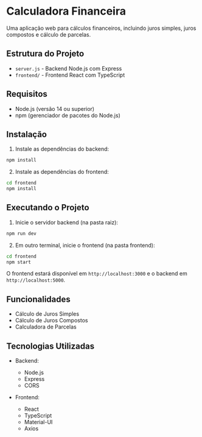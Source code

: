 # Calculadora Financeira

Uma aplicação web para cálculos financeiros, incluindo juros simples, juros compostos e cálculo de parcelas.

## Estrutura do Projeto

- `server.js` - Backend Node.js com Express
- `frontend/` - Frontend React com TypeScript

## Requisitos

- Node.js (versão 14 ou superior)
- npm (gerenciador de pacotes do Node.js)

## Instalação

1. Instale as dependências do backend:
```bash
npm install
```

2. Instale as dependências do frontend:
```bash
cd frontend
npm install
```

## Executando o Projeto

1. Inicie o servidor backend (na pasta raiz):
```bash
npm run dev
```

2. Em outro terminal, inicie o frontend (na pasta frontend):
```bash
cd frontend
npm start
```

O frontend estará disponível em `http://localhost:3000` e o backend em `http://localhost:5000`.

## Funcionalidades

- Cálculo de Juros Simples
- Cálculo de Juros Compostos
- Calculadora de Parcelas

## Tecnologias Utilizadas

- Backend:
  - Node.js
  - Express
  - CORS
  
- Frontend:
  - React
  - TypeScript
  - Material-UI
  - Axios 